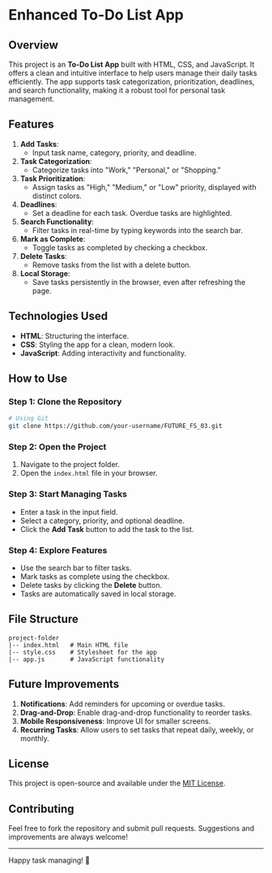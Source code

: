 # Enhanced To-Do List App

## Overview
This project is an **To-Do List App** built with HTML, CSS, and JavaScript. It offers a clean and intuitive interface to help users manage their daily tasks efficiently. The app supports task categorization, prioritization, deadlines, and search functionality, making it a robust tool for personal task management.

## Features
1. **Add Tasks**:
   - Input task name, category, priority, and deadline.
2. **Task Categorization**:
   - Categorize tasks into "Work," "Personal," or "Shopping."
3. **Task Prioritization**:
   - Assign tasks as "High," "Medium," or "Low" priority, displayed with distinct colors.
4. **Deadlines**:
   - Set a deadline for each task. Overdue tasks are highlighted.
5. **Search Functionality**:
   - Filter tasks in real-time by typing keywords into the search bar.
6. **Mark as Complete**:
   - Toggle tasks as completed by checking a checkbox.
7. **Delete Tasks**:
   - Remove tasks from the list with a delete button.
8. **Local Storage**:
   - Save tasks persistently in the browser, even after refreshing the page.

## Technologies Used
- **HTML**: Structuring the interface.
- **CSS**: Styling the app for a clean, modern look.
- **JavaScript**: Adding interactivity and functionality.

## How to Use
### Step 1: Clone the Repository
```bash
# Using Git
git clone https://github.com/your-username/FUTURE_FS_03.git
```

### Step 2: Open the Project
1. Navigate to the project folder.
2. Open the `index.html` file in your browser.

### Step 3: Start Managing Tasks
- Enter a task in the input field.
- Select a category, priority, and optional deadline.
- Click the **Add Task** button to add the task to the list.

### Step 4: Explore Features
- Use the search bar to filter tasks.
- Mark tasks as complete using the checkbox.
- Delete tasks by clicking the **Delete** button.
- Tasks are automatically saved in local storage.

## File Structure
```
project-folder
|-- index.html   # Main HTML file
|-- style.css    # Stylesheet for the app
|-- app.js       # JavaScript functionality
```

## Future Improvements
1. **Notifications**: Add reminders for upcoming or overdue tasks.
2. **Drag-and-Drop**: Enable drag-and-drop functionality to reorder tasks.
3. **Mobile Responsiveness**: Improve UI for smaller screens.
4. **Recurring Tasks**: Allow users to set tasks that repeat daily, weekly, or monthly.

## License
This project is open-source and available under the [MIT License](LICENSE).

## Contributing
Feel free to fork the repository and submit pull requests. Suggestions and improvements are always welcome!

---

Happy task managing! 🎉